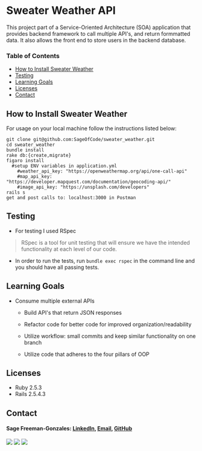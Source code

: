 # Sweater Weather API

This project part of a Service-Oriented Architecture (SOA) application that provides backend framework to call multiple API's, and return formmatted data. It also allows the front end to store users in the backend database. 

### Table of Contents
  - [How to Install Sweater Weather](#how-to-install-sweater-weather)
  - [Testing](#testing)
  - [Learning Goals](#learning-goals)
  - [Licenses](#licenses)
  - [Contact](#contact)

## How to Install Sweater Weather

For usage on your local machine follow the instructions listed below:

```
git clone git@github.com:SageOfCode/sweater_weather.git
cd sweater_weather
bundle install
rake db:{create,migrate}
figaro install
  #setup ENV variables in application.yml
    #weather_api_key: "https://openweathermap.org/api/one-call-api"
    #map_api_key: "https://developer.mapquest.com/documentation/geocoding-api/"
    #image_api_key: "https://unsplash.com/developers"
rails s
get and post calls to: localhost:3000 in Postman
```

## Testing

* For testing I used RSpec

> RSpec is a tool for unit testing that will ensure we have the intended functionality at each level of our code.

* In order to run the tests, run `bundle exec rspec` in the command line and you should have all passing tests.

## Learning Goals

* Consume multiple external APIs

  * Build API's that return JSON responses

  * Refactor code for better code for improved organization/readability

  * Utilize workflow: small commits and keep similar functionality on one branch

  * Utilize code that adheres to the four pillars of OOP
  
## Licenses

  * Ruby 2.5.3
  * Rails 2.5.4.3

## Contact

#### Sage Freeman-Gonzales: [LinkedIn](https://www.linkedin.com/in/sagefreemangonzales/), [Email](mailto:sagegonzales15@gmail.com), [GitHub](https://github.com/SageOfCode)

<!-- Shields -->
![](https://img.shields.io/badge/Rails-5.2.4-informational?style=flat&logo=<LOGO_NAME>&logoColor=white&color=2bbc8a)
![](https://img.shields.io/badge/Ruby-2.5.3-orange)
![](https://img.shields.io/gem/v/fast_jsonapi)

